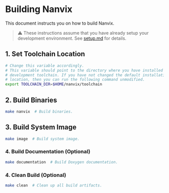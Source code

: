 # Building Nanvix

This document instructs you on how to build Nanvix.

> ⚠️ These instructions assume that you have already setup your development environment. See [setup.md](setup.md) for details.

## 1. Set Toolchain Location

```bash
# Change this variable accordingly.
# This variable should point to the directory where you have installed your
# development toolchain. If you have not changed the default installation
# location, then you can run the following command unmodified.
export TOOLCHAIN_DIR=$HOME/nanvix/toolchain
```

## 2. Build Binaries

```bash
make nanvix  # Build binaries.
```

## 3. Build System Image

```bash
make image  # Build system image.
```

### 4. Build Documentation (Optional)

```bash
make documentation  # Build Doxygen documentation.
```

### 4. Clean Build (Optional)

```bash
make clean  # Clean up all build artifacts.
```
